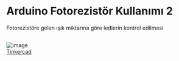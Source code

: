 # Arduino Fotorezistör Kullanımı 2
 Fotorezistöre gelen ışık miktarına göre ledlerin kontrol edilmesi
 ##
![image](https://user-images.githubusercontent.com/74679830/151695683-cbad06d2-40b9-4942-8968-221307886c0f.png) <BR>
[Tinkercad](https://www.tinkercad.com/things/1y3FE8xHVtt) 

  
